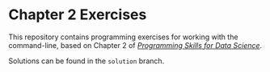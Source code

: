 # Chapter 2 Exercises

This repository contains programming exercises for working with the command-line, 
based on Chapter 2 of [_Programming Skills for Data Science_](https://programming-for-data-science.github.io/).
 
Solutions can be found in the `solution` branch.